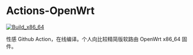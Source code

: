 # Actions-OpenWrt

[![Build_x86_64](https://github.com/aoaim/AutoBuild-OpenWrt/actions/workflows/Build_OP_x86_64.yml/badge.svg)](https://github.com/aoaim/AutoBuild-OpenWrt/actions/workflows/Build_OP_x86_64.yml)

性感 Github Action，在线编译。个人向比较精简版软路由 OpenWrt x86_64 固件。
